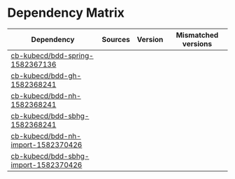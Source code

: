 # Dependency Matrix

Dependency | Sources | Version | Mismatched versions
---------- | ------- | ------- | -------------------
[cb-kubecd/bdd-spring-1582367136](https://github.com/cb-kubecd/bdd-spring-1582367136.git) |  | []() | 
[cb-kubecd/bdd-gh-1582368241](https://github.com/cb-kubecd/bdd-gh-1582368241.git) |  | []() | 
[cb-kubecd/bdd-nh-1582368241](https://github.com/cb-kubecd/bdd-nh-1582368241.git) |  | []() | 
[cb-kubecd/bdd-sbhg-1582368241](https://github.com/cb-kubecd/bdd-sbhg-1582368241.git) |  | []() | 
[cb-kubecd/bdd-nh-import-1582370426](https://github.com/cb-kubecd/bdd-nh-import-1582370426.git) |  | []() | 
[cb-kubecd/bdd-sbhg-import-1582370426](https://github.com/cb-kubecd/bdd-sbhg-import-1582370426.git) |  | []() | 
